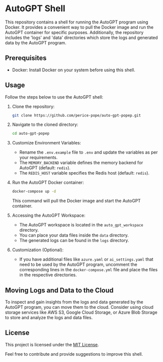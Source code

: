 # AutoGPT Shell

This repository contains a shell for running the AutoGPT program using Docker. It provides a convenient way to pull the Docker image and run the AutoGPT container for specific purposes. Additionally, the repository includes the 'logs' and 'data' directories which store the logs and generated data by the AutoGPT program.

## Prerequisites
- Docker: Install Docker on your system before using this shell.

## Usage
Follow the steps below to use the AutoGPT shell:

1. Clone the repository:
   ```bash
   git clone https://github.com/perice-pope/auto-gpt-popep.git
   ```

2. Navigate to the cloned directory:
   ```bash
   cd auto-gpt-popep
   ```

3. Customize Environment Variables:
   - Rename the `.env.example` file to `.env` and update the variables as per your requirements.
   - The `MEMORY_BACKEND` variable defines the memory backend for AutoGPT (default: `redis`).
   - The `REDIS_HOST` variable specifies the Redis host (default: `redis`).

4. Run the AutoGPT Docker container:
   ```bash
   docker-compose up -d
   ```

   This command will pull the Docker image and start the AutoGPT container.

5. Accessing the AutoGPT Workspace:
   - The AutoGPT workspace is located in the `auto_gpt_workspace` directory.
   - You can place your data files inside the `data` directory.
   - The generated logs can be found in the `logs` directory.

6. Customization (Optional):
   - If you have additional files like `azure.yaml` or `ai_settings.yaml` that need to be used by the AutoGPT program, uncomment the corresponding lines in the `docker-compose.yml` file and place the files in the respective directories.

## Moving Logs and Data to the Cloud
To inspect and gain insights from the logs and data generated by the AutoGPT program, you can move them to the cloud. Consider using cloud storage services like AWS S3, Google Cloud Storage, or Azure Blob Storage to store and analyze the logs and data files.

## License
This project is licensed under the [MIT License](LICENSE).

Feel free to contribute and provide suggestions to improve this shell.
